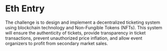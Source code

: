 # Eth Entry 

The challenge is to design and implement a decentralized ticketing system using
blockchain technology and Non-Fungible Tokens (NFTs). This system will ensure
the authenticity of tickets, provide transparency in ticket transactions, prevent
unauthorized price inflation, and allow event organizers to profit from
secondary market sales.